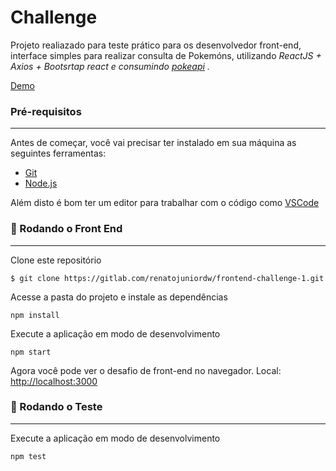 # Challenge 
Projeto realiazado para teste prático para os desenvolvedor front-end, interface simples para realizar consulta de Pokemóns, utilizando *ReactJS + Axios + Bootsrtap react e consumindo [pokeapi](https://pokeapi.co/ "API") .*

[Demo](https://challenge.renatobezerra.com.br/ "Demo")

### Pré-requisitos
---

Antes de começar, você vai precisar ter instalado em sua máquina as seguintes ferramentas:
- [Git](https://git-scm.com)
- [Node.js](https://nodejs.org/en/)

Além disto é bom ter um editor para trabalhar com o código como [VSCode](https://code.visualstudio.com/)


### 🎲 Rodando o Front End
---

Clone este repositório

`$ git clone https://gitlab.com/renatojuniordw/frontend-challenge-1.git`

Acesse a pasta do projeto e instale as dependências

 `npm install`

Execute a aplicação em modo de desenvolvimento

 `npm start`
 
 
Agora você pode ver o desafio de front-end no navegador.
Local: [ http://localhost:3000]( http://localhost:3000 " http://localhost:3000")

### 🎲 Rodando o Teste
---

Execute a aplicação em modo de desenvolvimento

 `npm test`
 

